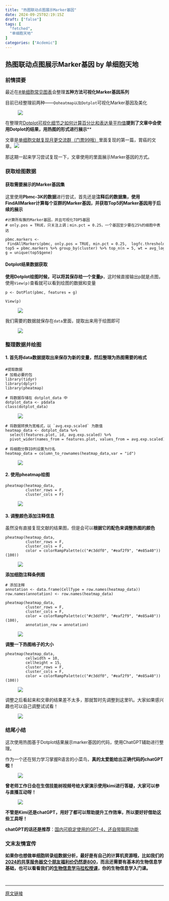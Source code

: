 ```yaml
---
title: "热图联动点图展示Marker基因"
date: 2024-09-25T02:19:15Z
draft: ["false"]
tags: [
  "fetched",
  "单细胞天地"
]
categories: ["Acdemic"]
---
```

热图联动点图展示Marker基因 by 单细胞天地
------
<div><section data-tool="mdnice编辑器" data-website="https://www.mdnice.com"><h3 data-tool="mdnice编辑器"><span></span><span></span><span>前情提要</span><span></span></h3><p data-tool="mdnice编辑器">最近在<a href="https://mp.weixin.qq.com/mp/appmsgalbum?__biz=MzI1Njk4ODE0MQ==&amp;action=getalbum&amp;album_id=3418409629246324742&amp;scene=173&amp;subscene=&amp;sessionid=svr_157e45f3260&amp;enterid=1726709833&amp;from_msgid=2247525311&amp;from_itemidx=1&amp;count=3&amp;nolastread=1#wechat_redirect" data-linktype="2">#单细胞常见图表</a>会整理<strong>五种方法可视化Marker基因系列</strong></p><p data-tool="mdnice编辑器">目前已经整理前两种——<code>Doheatmap以及Dotplot</code>可视化Marker基因及美化</p><figure data-tool="mdnice编辑器"><img data-imgfileid="100041821" data-ratio="0.7716049382716049" data-src="https://mmbiz.qpic.cn/mmbiz_png/siaia0BDGJdjR90LFNLy4icTFEUCkE1Udpk7jFVpTiaYtCtLOv86gGFias6NBQGqTsf2wrfb2DghiaFTsiaoCsLVgQXUg/640?wx_fmt=png&amp;from=appmsg" data-type="png" data-w="972" src="https://mmbiz.qpic.cn/mmbiz_png/siaia0BDGJdjR90LFNLy4icTFEUCkE1Udpk7jFVpTiaYtCtLOv86gGFias6NBQGqTsf2wrfb2DghiaFTsiaoCsLVgQXUg/640?wx_fmt=png&amp;from=appmsg"></figure><p data-tool="mdnice编辑器">在整理完<a href="https://mp.weixin.qq.com/s?__biz=MzI1Njk4ODE0MQ==&amp;mid=2247525311&amp;idx=1&amp;sn=e5bcd6d2ce0edb630daf842b406b97c6&amp;scene=21#wechat_redirect" data-linktype="2">Dotplot可视化细节之如何计算百分比和表达量平均值</a><strong>提到了文章中会使用Dotplot的结果，用热图的形式进行展示</strong>**</p><p data-tool="mdnice编辑器">文章是<a href="https://mp.weixin.qq.com/s?__biz=MzAxMDkxODM1Ng==&amp;mid=2247531158&amp;idx=1&amp;sn=5e0e79287dbbc173c56c517e4ef86c5f&amp;scene=21#wechat_redirect" data-linktype="2">单细胞文献复现月更交流群（门票99哦）</a>里面复现的第一篇，胃癌的文章。<img data-imgfileid="100041825" data-ratio="0.45092592592592595" data-src="https://mmbiz.qpic.cn/mmbiz_jpg/siaia0BDGJdjR90LFNLy4icTFEUCkE1UdpkQ9ictFicqMBpo7ERE6yBzd8NTjTLRibDHDNShvSBmR80ibkNs1hrm7ibK1w/640?wx_fmt=jpeg&amp;from=appmsg" data-type="jpeg" data-w="1080" src="https://mmbiz.qpic.cn/mmbiz_jpg/siaia0BDGJdjR90LFNLy4icTFEUCkE1UdpkQ9ictFicqMBpo7ERE6yBzd8NTjTLRibDHDNShvSBmR80ibkNs1hrm7ibK1w/640?wx_fmt=jpeg&amp;from=appmsg"></p><p data-tool="mdnice编辑器">那这期一起来学习尝试复现一下，文章使用的里面展示Marker基因的方式。</p><h3 data-tool="mdnice编辑器"><span></span><span></span><span>获取绘图数据</span><span></span></h3><h4 data-tool="mdnice编辑器"><span></span><span>获取需要展示的Marker基因集</span><span></span></h4><p data-tool="mdnice编辑器">这里使用<strong>Pbmc-3K的数据</strong>进行尝试，首先还是<strong>注释后的数据集，使用FindAllMarker计算每个亚群的Marker基因，并获取Top5的Marker基因用于后续的展示</strong></p><pre data-tool="mdnice编辑器"><span></span><code><span>#计算所有簇的Marker基因，并且可视化TOP5基因</span><br><span># only.pos = TRUE，只关注上调；min.pct = 0.25，一个基因至少要在25%的细胞中表达</span><br><br>pbmc.markers &lt;- FindAllMarkers(pbmc, only.pos = TRUE, min.pct = 0.25,  logfc.threshold = 0.25, verbose = FALSE)<br>top5 = pbmc.markers %&gt;% group_by(cluster) %&gt;% top_n(n = 5, wt = avg_log2FC)<br>g = unique(top5<span>$gene</span>)<br></code></pre><h4 data-tool="mdnice编辑器"><span></span><span>Dotplot结果数据获取</span><span></span></h4><p data-tool="mdnice编辑器"><strong>使用Dotplot绘图时候，可以将其保存给一个变量p</strong>，这时候直接输出p就是点图，使用<code>View(p)</code>查看就可以看到绘图的数据和变量</p><pre data-tool="mdnice编辑器"><span></span><code>p &lt;- DotPlot(pbmc, features = g)<br><br>View(p)<br></code></pre><figure data-tool="mdnice编辑器"><img data-imgfileid="100041823" data-ratio="0.5324074074074074" data-src="https://mmbiz.qpic.cn/mmbiz_png/siaia0BDGJdjR90LFNLy4icTFEUCkE1UdpkWN9vY927Sk1LXPDQViae5XCNfbpVHHGfibtukmicRUESvrJ7LacIrFQ9A/640?wx_fmt=png&amp;from=appmsg" data-type="png" data-w="1080" src="https://mmbiz.qpic.cn/mmbiz_png/siaia0BDGJdjR90LFNLy4icTFEUCkE1UdpkWN9vY927Sk1LXPDQViae5XCNfbpVHHGfibtukmicRUESvrJ7LacIrFQ9A/640?wx_fmt=png&amp;from=appmsg"></figure><p data-tool="mdnice编辑器">我们需要的数据就保存在<code>data</code>里面，提取出来用于绘图即可</p><figure data-tool="mdnice编辑器"><img data-imgfileid="100041822" data-ratio="0.9021065675340768" data-src="https://mmbiz.qpic.cn/mmbiz_png/siaia0BDGJdjR90LFNLy4icTFEUCkE1UdpkKHicqCoQ8QrF8sE0EjeiamGa9vrPL1BjmGACgCo7oib65zfNiaDF4KZNGQ/640?wx_fmt=png&amp;from=appmsg" data-type="png" data-w="807" src="https://mmbiz.qpic.cn/mmbiz_png/siaia0BDGJdjR90LFNLy4icTFEUCkE1UdpkKHicqCoQ8QrF8sE0EjeiamGa9vrPL1BjmGACgCo7oib65zfNiaDF4KZNGQ/640?wx_fmt=png&amp;from=appmsg"></figure><h3 data-tool="mdnice编辑器"><span></span><span></span><span>整理数据并绘图</span><span></span></h3><h4 data-tool="mdnice编辑器"><span></span><span>1. 首先将data数据提取出来保存为新的变量，然后整理为热图需要的格式</span><span></span></h4><pre data-tool="mdnice编辑器"><span></span><code><span>#提取数据</span><br><span># 加载必要的包</span><br>library(tidyr)<br>library(dplyr)<br>library(pheatmap)<br><br><span># 将数据存储在 dotplot_data 中</span><br>dotplot_data &lt;- p<span>$data</span><br>class(dotplot_data)<br></code></pre><figure data-tool="mdnice编辑器"><img data-imgfileid="100041824" data-ratio="0.9197452229299363" data-src="https://mmbiz.qpic.cn/mmbiz_png/siaia0BDGJdjR90LFNLy4icTFEUCkE1UdpkxcuVZGNgOg8r5PFdHyGXOZmkjScgkGDUyTR3M9DaDpWlNdvmmiaGuOA/640?wx_fmt=png&amp;from=appmsg" data-type="png" data-w="785" src="https://mmbiz.qpic.cn/mmbiz_png/siaia0BDGJdjR90LFNLy4icTFEUCkE1UdpkxcuVZGNgOg8r5PFdHyGXOZmkjScgkGDUyTR3M9DaDpWlNdvmmiaGuOA/640?wx_fmt=png&amp;from=appmsg"></figure><pre data-tool="mdnice编辑器"><span></span><code><span># 将数据转换为宽格式，以 `avg.exp.scaled` 为数值</span><br>heatmap_data &lt;- dotplot_data %&gt;%<br>  select(features.plot, id, avg.exp.scaled) %&gt;%<br>  pivot_wider(names_from = features.plot, values_from = avg.exp.scaled)<br><br><span># 将细胞分群ID列设置为行名</span><br>heatmap_data = column_to_rownames(heatmap_data,var = <span>"id"</span>)<br></code></pre><figure data-tool="mdnice编辑器"><img data-imgfileid="100041828" data-ratio="0.27685185185185185" data-src="https://mmbiz.qpic.cn/mmbiz_png/siaia0BDGJdjR90LFNLy4icTFEUCkE1UdpkVBCVzsz8Vicr92a7B3TMBUvvmOlytAw3c0iaiaTq5M6OasFCe3nfqhbvg/640?wx_fmt=png&amp;from=appmsg" data-type="png" data-w="1080" src="https://mmbiz.qpic.cn/mmbiz_png/siaia0BDGJdjR90LFNLy4icTFEUCkE1UdpkVBCVzsz8Vicr92a7B3TMBUvvmOlytAw3c0iaiaTq5M6OasFCe3nfqhbvg/640?wx_fmt=png&amp;from=appmsg"></figure><h4 data-tool="mdnice编辑器"><span></span><span>2. 使用pheatmap绘图</span><span></span></h4><pre data-tool="mdnice编辑器"><span></span><code>pheatmap(heatmap_data, <br>         cluster_rows = F, <br>         cluster_cols = F)<br></code></pre><figure data-tool="mdnice编辑器"><img data-imgfileid="100041829" data-ratio="0.6351851851851852" data-src="https://mmbiz.qpic.cn/mmbiz_png/siaia0BDGJdjR90LFNLy4icTFEUCkE1UdpkCIaIvuweSoDcpWX05PINBy9tFC6oEdagAdianEFDqehO7K5Gu3OpHRQ/640?wx_fmt=png&amp;from=appmsg" data-type="png" data-w="1080" src="https://mmbiz.qpic.cn/mmbiz_png/siaia0BDGJdjR90LFNLy4icTFEUCkE1UdpkCIaIvuweSoDcpWX05PINBy9tFC6oEdagAdianEFDqehO7K5Gu3OpHRQ/640?wx_fmt=png&amp;from=appmsg"></figure><h4 data-tool="mdnice编辑器"><span></span><span>3. 调整颜色添加注释信息</span><span></span></h4><p data-tool="mdnice编辑器">虽然没有直接复现文献的结果图，但是会可以<strong>根据它的配色来调整热图的颜色</strong></p><pre data-tool="mdnice编辑器"><span></span><code>pheatmap(heatmap_data, <br>         cluster_rows = F, <br>         cluster_cols = F, <br>         color = colorRampPalette(c(<span>"#c3ddf0"</span>, <span>"#eaf2f9"</span>, <span>"#e85a40"</span>))(100))<br></code></pre><figure data-tool="mdnice编辑器"><img data-imgfileid="100041826" data-ratio="0.5851851851851851" data-src="https://mmbiz.qpic.cn/mmbiz_png/siaia0BDGJdjR90LFNLy4icTFEUCkE1Udpkkiaw68fZoTHEVo25vqCKn9M7U8L9LLtyB8pd1cfDAFrVOgcDemnbGTg/640?wx_fmt=png&amp;from=appmsg" data-type="png" data-w="1080" src="https://mmbiz.qpic.cn/mmbiz_png/siaia0BDGJdjR90LFNLy4icTFEUCkE1Udpkkiaw68fZoTHEVo25vqCKn9M7U8L9LLtyB8pd1cfDAFrVOgcDemnbGTg/640?wx_fmt=png&amp;from=appmsg"></figure><p data-tool="mdnice编辑器"><strong>添加细胞注释条例图</strong></p><pre data-tool="mdnice编辑器"><span></span><code><span># 添加注释</span><br>annotation &lt;- data.frame(CellType = row.names(heatmap_data))<br>row.names(annotation) &lt;- row.names(heatmap_data)<br><br>pheatmap(heatmap_data, <br>         cluster_rows = F, <br>         cluster_cols = F, <br>         color = colorRampPalette(c(<span>"#c3ddf0"</span>, <span>"#eaf2f9"</span>, <span>"#e85a40"</span>))(100),<br>         annotation_row = annotation)<br></code></pre><figure data-tool="mdnice编辑器"><img data-imgfileid="100041830" data-ratio="0.7231481481481481" data-src="https://mmbiz.qpic.cn/mmbiz_png/siaia0BDGJdjR90LFNLy4icTFEUCkE1UdpkPxGnURwicFDgI231NzZCRQo8AY253YZMdkqoJ6wvrFK4H6sl1Tr5PBA/640?wx_fmt=png&amp;from=appmsg" data-type="png" data-w="1080" src="https://mmbiz.qpic.cn/mmbiz_png/siaia0BDGJdjR90LFNLy4icTFEUCkE1UdpkPxGnURwicFDgI231NzZCRQo8AY253YZMdkqoJ6wvrFK4H6sl1Tr5PBA/640?wx_fmt=png&amp;from=appmsg"></figure><p data-tool="mdnice编辑器"><strong>调整一下热图格子的大小</strong></p><pre data-tool="mdnice编辑器"><span></span><code>pheatmap(heatmap_data,<br>         cellwidth = 10,<br>         cellheight = 15,<br>         cluster_rows = F, <br>         cluster_cols = F,<br>         color = colorRampPalette(c(<span>"#c3ddf0"</span>, <span>"#eaf2f9"</span>, <span>"#e85a40"</span>))(100))<br></code></pre><figure data-tool="mdnice编辑器"><img data-imgfileid="100041827" data-ratio="0.41574074074074074" data-src="https://mmbiz.qpic.cn/mmbiz_png/siaia0BDGJdjR90LFNLy4icTFEUCkE1UdpkM2PbvhzrwW9PBFpbOb9BiabK4DEk4YX9vuuha2pgLr1vdUylmL2zobg/640?wx_fmt=png&amp;from=appmsg" data-type="png" data-w="1080" src="https://mmbiz.qpic.cn/mmbiz_png/siaia0BDGJdjR90LFNLy4icTFEUCkE1UdpkM2PbvhzrwW9PBFpbOb9BiabK4DEk4YX9vuuha2pgLr1vdUylmL2zobg/640?wx_fmt=png&amp;from=appmsg"></figure><p data-tool="mdnice编辑器">调整之后看起来和文章的结果差不太多，那就暂时先调整到这里叭。大家如果感兴趣也可以自己调整试试看！</p><figure data-tool="mdnice编辑器"><img data-imgfileid="100041834" data-ratio="0.3343621399176955" data-src="https://mmbiz.qpic.cn/mmbiz_png/siaia0BDGJdjR90LFNLy4icTFEUCkE1UdpkzKkicmdPFTsQ3tAj3k59vfibgHgMticiapEicMNiaicuYG53AytHcNf1b4GMw/640?wx_fmt=png&amp;from=appmsg" data-type="png" data-w="972" src="https://mmbiz.qpic.cn/mmbiz_png/siaia0BDGJdjR90LFNLy4icTFEUCkE1UdpkzKkicmdPFTsQ3tAj3k59vfibgHgMticiapEicMNiaicuYG53AytHcNf1b4GMw/640?wx_fmt=png&amp;from=appmsg"></figure><h3 data-tool="mdnice编辑器"><span></span><span></span><span>结尾小结</span><span></span></h3><p data-tool="mdnice编辑器">这次使用热图基于Dotplot结果展示marker基因的代码，使用ChatGPT辅助进行整理。</p><p data-tool="mdnice编辑器">作为一个还在努力学习掌握R语言的小菜鸟，<strong>真的太爱能给出正确代码的chatGPT啦！</strong></p><figure data-tool="mdnice编辑器"><img data-imgfileid="100041833" data-ratio="0.5956738768718802" data-src="https://mmbiz.qpic.cn/mmbiz_png/siaia0BDGJdjR90LFNLy4icTFEUCkE1Udpk1zRf2sykFbhstVMrlNiap78YXKEOopich5k1ULETnEPnto9TQhUeSL5w/640?wx_fmt=png&amp;from=appmsg" data-type="png" data-w="601" src="https://mmbiz.qpic.cn/mmbiz_png/siaia0BDGJdjR90LFNLy4icTFEUCkE1Udpk1zRf2sykFbhstVMrlNiap78YXKEOopich5k1ULETnEPnto9TQhUeSL5w/640?wx_fmt=png&amp;from=appmsg"></figure><p data-tool="mdnice编辑器"><strong>曾老师工作日会在生信技能树视频号给大家演示使用kimi进行答疑，大家可以参与直播互动呀！</strong></p><figure data-tool="mdnice编辑器"><img data-imgfileid="100041835" data-ratio="0.5537037037037037" data-src="https://mmbiz.qpic.cn/mmbiz_jpg/siaia0BDGJdjR90LFNLy4icTFEUCkE1UdpkAE8Jeaa7TMSeAib7ulM3WjiaS3ZPsDPG5rf3ibf5lmD2fbkNDv8P8YBCg/640?wx_fmt=jpeg&amp;from=appmsg" data-type="jpeg" data-w="1080" src="https://mmbiz.qpic.cn/mmbiz_jpg/siaia0BDGJdjR90LFNLy4icTFEUCkE1UdpkAE8Jeaa7TMSeAib7ulM3WjiaS3ZPsDPG5rf3ibf5lmD2fbkNDv8P8YBCg/640?wx_fmt=jpeg&amp;from=appmsg"></figure><p data-tool="mdnice编辑器"><strong>不管是Kimi还是chatGPT，用好了都可以帮助提升工作效率，所以要好好借助这些工具呀！</strong></p><p data-tool="mdnice编辑器"><strong>chatGPT的话还是推荐</strong>：<a href="https://mp.weixin.qq.com/s?__biz=MzAxMDkxODM1Ng==&amp;mid=2247523773&amp;idx=1&amp;sn=75c7726c348c16a20ccb5f00ca032379&amp;scene=21#wechat_redirect" data-linktype="2">国内可稳定使用的GPT-4，还自带联网功能</a></p><h3 data-tool="mdnice编辑器"><span></span><span></span><span>文末友情宣传</span><span></span></h3><p data-tool="mdnice编辑器"><strong>如果你也想做单细胞转录组数据分析，最好是有自己的计算机资源哦，比如我们的<a href="https://mp.weixin.qq.com/s?__biz=MzAxMDkxODM1Ng==&amp;mid=2247528363&amp;idx=1&amp;sn=5e02f3e9b2e148191e23ebc2c0d780e7&amp;scene=21#wechat_redirect" data-linktype="2">2024的共享服务器交个朋友福利价仍然是800</a>，而且还需要有基本的生物信息学基础，也可以看看我们的<a href="https://mp.weixin.qq.com/s?__biz=MzAxMDkxODM1Ng==&amp;mid=2247533791&amp;idx=1&amp;sn=ff5e109daa321a13ba17f7ce1fabc799&amp;scene=21#wechat_redirect" data-linktype="2">生物信息学马拉松授课</a>，你的生物信息学入门课。</strong></p></section><p><br></p><p><mp-style-type data-value="3"></mp-style-type></p></div>  
<hr>
<a href="https://mp.weixin.qq.com/s/gkRsxPvJhAOu3GSo8h-xwg",target="_blank" rel="noopener noreferrer">原文链接</a>

